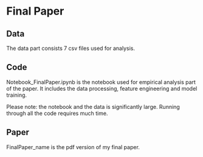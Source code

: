# Final Paper

## Data

The data part consists 7 csv files used for analysis.

## Code 

Notebook_FinalPaper.ipynb is the notebook used for empirical analysis part of the paper.
It includes the data processing, feature engineering and model training. 

Please note: the notebook and the data is significantly large. Running through all the code requires much time.

## Paper
FinalPaper_name is the pdf version of my final paper.